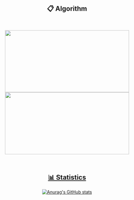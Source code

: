 <div align = "center">
 
## 📋 Algorithm
 
<br>
 
<a href="https://github.com/GeonHui2"><img align="center" style="height:200px; width :400px" src="http://mazassumnida.wtf/api/v2/generate_badge?boj=022686s"/></a>
<a href="https://github.com/Geonhui2"> <img align="center" style="height:200px; width :400px" src="http://mazandi.herokuapp.com/api?handle=022686s&theme=warm"/>

<br>
 
## 📊 Statistics
![Anurag's GitHub stats](https://github-readme-stats.vercel.app/api?username=GeonHui2&show_icons=true)
 
</div>
